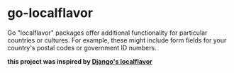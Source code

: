 # go-localflavor

Go "localflavor" packages offer additional functionality for particular countries or cultures. For example, these might include form fields for your country's postal codes or government ID numbers.

**this project was inspired by [Django's localflavor](https://github.com/django/django-localflavor)**

